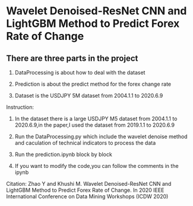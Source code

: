 # Wavelet Denoised-ResNet CNN and LightGBM Method to Predict Forex Rate of Change #

## There are three parts in the project ##


1. DataProcessing is about how to deal with the dataset

2. Prediction is about the predict method for the forex change rate

3. Dataset is the USDJPY 5M dataset from 2004.1.1 to 2020.6.9

Instruction:

1. In the dataset there is a large USDJPY M5 dataset from 2004.1.1 to 2020.6.9,in the paper,I used the dataset from 2019.1.1 to 2020.6.9

2. Run the DataProcessing.py which include the wavelet denoise method and caculation of technical indicators to process the data

3. Run the prediction.ipynb block by block

4. If you want to modify the code,you can follow the comments in the ipynb

Citation: Zhao Y and Khushi M. Wavelet Denoised-ResNet CNN and LightGBM Method to Predict Forex Rate of Change. In 2020 IEEE International Conference on Data Mining Workshops (ICDW 2020)